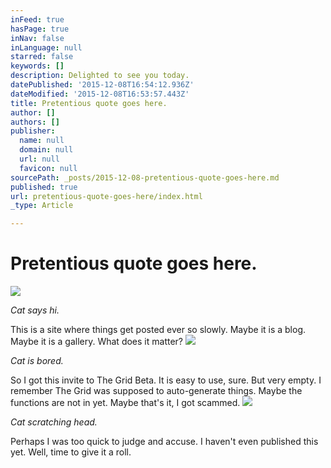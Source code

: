 ```yaml
---
inFeed: true
hasPage: true
inNav: false
inLanguage: null
starred: false
keywords: []
description: Delighted to see you today.
datePublished: '2015-12-08T16:54:12.936Z'
dateModified: '2015-12-08T16:53:57.443Z'
title: Pretentious quote goes here.
author: []
authors: []
publisher:
  name: null
  domain: null
  url: null
  favicon: null
sourcePath: _posts/2015-12-08-pretentious-quote-goes-here.md
published: true
url: pretentious-quote-goes-here/index.html
_type: Article

---
```

# Pretentious quote goes here.
![](https://the-grid-user-content.s3-us-west-2.amazonaws.com/ade9e33f-30a1-45c0-a47e-201fdb691b76.jpg)

_Cat says hi._

This is a site where things get posted ever so slowly. Maybe it is a blog. Maybe it is a gallery. What does it matter? ![](https://the-grid-user-content.s3-us-west-2.amazonaws.com/a62c0f20-741e-448a-bdf1-7bdb80e8d38c.jpg)

_Cat is bored._

So I got this invite to The Grid Beta. It is easy to use, sure. But very empty. I remember The Grid was supposed to auto-generate things. Maybe the functions are not in yet. Maybe that's it, I got scammed. ![](https://the-grid-user-content.s3-us-west-2.amazonaws.com/a3058edd-e247-41fb-8e11-8f06a485f681.jpg)

_Cat scratching head._

Perhaps I was too quick to judge and accuse. I haven't even published this yet. Well, time to give it a roll.